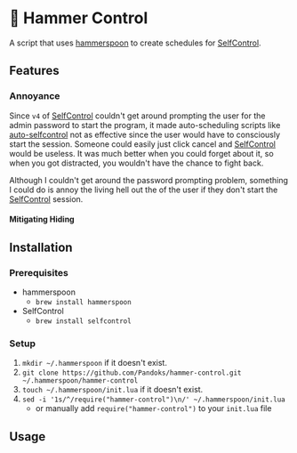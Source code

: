 # 🔨 Hammer Control

A script that uses [hammerspoon](https://github.com/Hammerspoon/hammerspoon) to create schedules
for [SelfControl](https://github.com/SelfControlApp/selfcontrol).

## Features

### Annoyance

Since `v4` of [SelfControl](https://github.com/SelfControlApp/selfcontrol) couldn't get around
prompting the user for the admin password to start the program, it made auto-scheduling scripts
like [auto-selfcontrol](https://github.com/andreasgrill/auto-selfcontrol) not as effective since
the user would have to consciously start the session. Someone could easily just click cancel and
[SelfControl](https://github.com/SelfControlApp/selfcontrol) would be useless. It was much better
when you could forget about it, so when you got distracted, you wouldn't have the chance to fight
back.

Although I couldn't get around the password prompting problem, something I could do is annoy the
living hell out the of the user if they don't start the
[SelfControl](https://github.com/SelfControlApp/selfcontrol) session.

#### Mitigating Hiding

## Installation

### Prerequisites

- hammerspoon
  - `brew install hammerspoon`
- SelfControl
  - `brew install selfcontrol`

### Setup

1. `mkdir ~/.hammerspoon` if it doesn't exist.
1. `git clone https://github.com/Pandoks/hammer-control.git ~/.hammerspoon/hammer-control`
1. `touch ~/.hammerspoon/init.lua` if it doesn't exist.
1. `sed -i '1s/^/require("hammer-control")\n/' ~/.hammerspoon/init.lua`
   - or manually add `require("hammer-control")` to your `init.lua` file

## Usage
